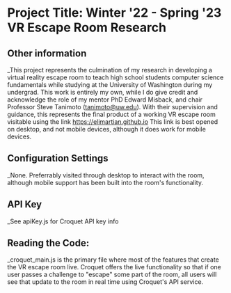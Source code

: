 # Project Title: Winter '22 - Spring '23 VR Escape Room Research 

## Other information

_This project represents the culmination of my research in developing a
virtual reality escape room to teach high school students computer science fundamentals
while studying at the University of Washington during my undergrad. This work is entirely my 
own, while I do give credit and acknowledge the role of my mentor PhD Edward Misback, and chair
Professor Steve Tanimoto (tanimoto@uw.edu). With their supervision and guidance, this represents
the final product of a working VR escape room visitable using the link https://elimartian.github.io
This link is best opened on desktop, and not mobile devices, although it does work for mobile devices. 

## Configuration Settings

_None. Preferrably visited through desktop to interact with the room, although
mobile support has been built into the room's functionality.

## API Key

_See apiKey.js for Croquet API key info

## Reading the Code: 

_croquet_main.js is the primary file where most of the features that create the 
VR escape room live. Croquet offers the live functionality so that if one user passes a 
challenge to "escape" some part of the room, all users will see that update to the room 
in real time using Croquet's API service. 
